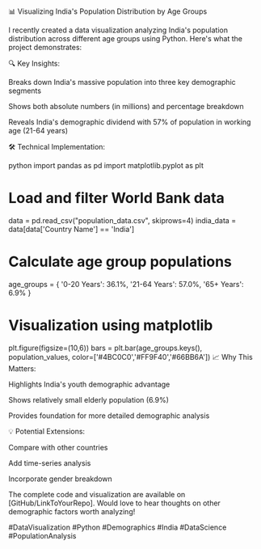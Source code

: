 📊 Visualizing India's Population Distribution by Age Groups

I recently created a data visualization analyzing India's population distribution across different age groups using Python. Here's what the project demonstrates:

🔍 Key Insights:

Breaks down India's massive population into three key demographic segments

Shows both absolute numbers (in millions) and percentage breakdown

Reveals India's demographic dividend with 57% of population in working age (21-64 years)

🛠️ Technical Implementation:

python
import pandas as pd
import matplotlib.pyplot as plt

# Load and filter World Bank data
data = pd.read_csv("population_data.csv", skiprows=4)
india_data = data[data['Country Name'] == 'India']

# Calculate age group populations
age_groups = {
    '0-20 Years': 36.1%, 
    '21-64 Years': 57.0%,
    '65+ Years': 6.9%
}
# Visualization using matplotlib
plt.figure(figsize=(10,6))
bars = plt.bar(age_groups.keys(), population_values, color=['#4BC0C0','#FF9F40','#66BB6A'])
📈 Why This Matters:

Highlights India's youth demographic advantage

Shows relatively small elderly population (6.9%)

Provides foundation for more detailed demographic analysis

💡 Potential Extensions:

Compare with other countries

Add time-series analysis

Incorporate gender breakdown

The complete code and visualization are available on [GitHub/LinkToYourRepo]. Would love to hear thoughts on other demographic factors worth analyzing!

#DataVisualization #Python #Demographics #India #DataScience #PopulationAnalysis
